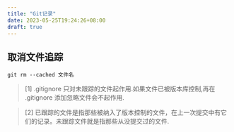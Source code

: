 ```yaml
---
title: "Git记录"
date: 2023-05-25T19:24:26+08:00
draft: true
---
```


## 取消文件追踪
``` shell
git rm --cached 文件名
```
> [1] .gitignore 只对未跟踪的文件起作用.如果文件已被版本库控制,再在 .gitignore 添加忽略文件会不起作用.

> [2] 已跟踪的文件是指那些被纳入了版本控制的文件，在上一次提交中有它们的记录。未跟踪文件就是指那些从没提交过的文件.